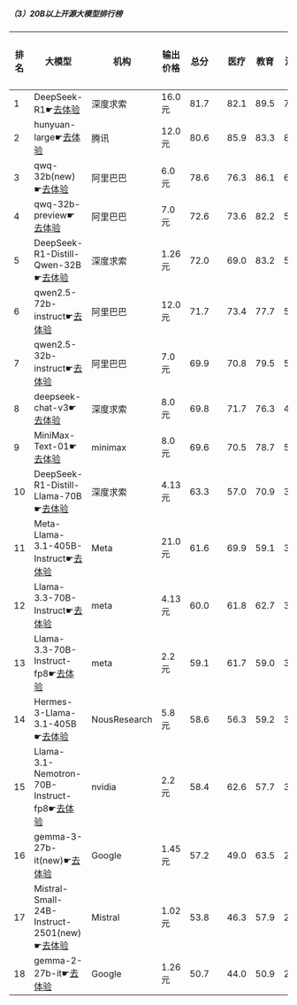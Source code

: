 ##### （3）20B以上开源大模型排行榜
|排名|大模型|机构|输出价格|总分| |医疗|教育|法律|行政公务|心理健康|推理与数学计算|语言与指令遵从|
|---|-----|---|-------|---|-|----|---|---|------|-------|-----------|------------|
|1|DeepSeek-R1☛[去体验](https://easyllm.site/static/modelcompare.html?type=open-source)|深度求索|16.0元|81.7| |                    82.1|89.5|74.8|                    88.6|61.5|                    88.5|84.8|
|2|hunyuan-large☛[去体验](https://easyllm.site/static/modelcompare.html?type=open-source)|腾讯|12.0元|80.6| |                    85.9|83.3|83.2|                    75.7|73.2|                    77.1|80.1|
|3|qwq-32b(new)☛[去体验](https://easyllm.site/static/modelcompare.html?type=open-source)|阿里巴巴|6.0元|78.6| |                    76.3|86.1|62.5|                    86.5|63.0|                    87.6|85.2|
|4|qwq-32b-preview☛[去体验](https://easyllm.site/static/modelcompare.html?type=open-source)|阿里巴巴|7.0元|72.6| |                    73.6|82.2|55.0|                    78.0|59.9|                    78.6|78.9|
|5|DeepSeek-R1-Distill-Qwen-32B☛[去体验](https://easyllm.site/static/modelcompare.html?type=open-source)|深度求索|1.26元|72.0| |                    69.0|83.2|53.5|                    76.2|53.8|                    83.9|81.4|
|6|qwen2.5-72b-instruct☛[去体验](https://easyllm.site/static/modelcompare.html?type=open-source)|阿里巴巴|12.0元|71.7| |                    73.4|77.7|53.2|                    71.7|59.5|                    80.3|81.7|
|7|qwen2.5-32b-instruct☛[去体验](https://easyllm.site/static/modelcompare.html?type=open-source)|阿里巴巴|7.0元|69.9| |                    70.8|79.5|52.7|                    70.0|57.8|                    73.8|80.7|
|8|deepseek-chat-v3☛[去体验](https://easyllm.site/static/modelcompare.html?type=open-source)|深度求索|8.0元|69.8| |                    71.7|76.3|41.5|                    72.7|56.0|                    82.5|79.3|
|9|MiniMax-Text-01☛[去体验](https://easyllm.site/static/modelcompare.html?type=open-source)|minimax|8.0元|69.6| |                    70.5|78.7|52.7|                    69.6|57.8|                    76.5|81.3|
|10|DeepSeek-R1-Distill-Llama-70B☛[去体验](https://easyllm.site/static/modelcompare.html?type=open-source)|深度求索|4.13元|63.3| |                    57.0|70.9|36.9|                    77.5|46.2|                    82.4|77.0|
|11|Meta-Llama-3.1-405B-Instruct☛[去体验](https://easyllm.site/static/modelcompare.html?type=open-source)|Meta|21.0元|61.6| |                    69.9|59.1|36.8|                    64.2|53.9|                    73.0|77.9|
|12|Llama-3.3-70B-Instruct☛[去体验](https://easyllm.site/static/modelcompare.html?type=open-source)|meta|4.13元|60.0| |                    61.8|62.7|32.1|                    66.4|49.6|                    75.1|78.0|
|13|Llama-3.3-70B-Instruct-fp8☛[去体验](https://easyllm.site/static/modelcompare.html?type=open-source)|meta|2.2元|59.1| |                    61.7|59.0|31.2|                    64.8|48.5|                    75.4|78.1|
|14|Hermes-3-Llama-3.1-405B☛[去体验](https://easyllm.site/static/modelcompare.html?type=open-source)|NousResearch|5.8元|58.6| |                    56.3|59.2|31.6|                    64.7|48.9|                    72.8|78.0|
|15|Llama-3.1-Nemotron-70B-Instruct-fp8☛[去体验](https://easyllm.site/static/modelcompare.html?type=open-source)|nvidia|2.2元|58.4| |                    62.6|57.7|32.8|                    63.7|50.1|                    68.6|77.8|
|16|gemma-3-27b-it(new)☛[去体验](https://easyllm.site/static/modelcompare.html?type=open-source)|Google|1.45元|57.2| |                    49.0|63.5|23.0|                    70.5|44.5|                    79.2|73.1|
|17|Mistral-Small-24B-Instruct-2501(new)☛[去体验](https://easyllm.site/static/modelcompare.html?type=open-source)|Mistral|1.02元|53.8| |                    46.3|57.9|28.5|                    58.0|40.2|                    72.6|74.4|
|18|gemma-2-27b-it☛[去体验](https://easyllm.site/static/modelcompare.html?type=open-source)|Google|1.26元|50.7| |                    44.0|50.9|24.7|                    57.1|43.5|                    61.7|74.9|
    
